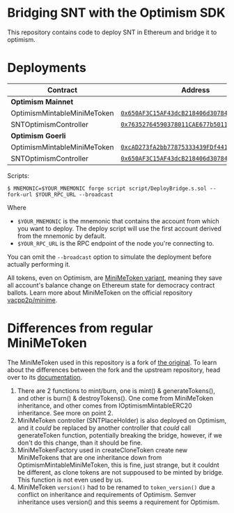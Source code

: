 # Bridging SNT with the Optimism SDK

This repository contains code to deploy SNT in Ethereum and bridge it to optimism.

# Deployments

| **Contract**                | **Address**                                                                                                                                     | **Snapshot**                                                                                                 |
| --------------------------- | ----------------------------------------------------------------------------------------------------------------------------------------------- | ------------------------------------------------------------------------------------------------------------ |
| **Optimism Mainnet**        |                                                                                                                                                 |                                                                                                              |
| OptimismMintableMiniMeToken | [`0x650AF3C15AF43dcB218406d30784416D64Cfb6B2`](https://optimistic.etherscan.io/address/0x650AF3C15AF43dcB218406d30784416D64Cfb6B2)              | [`1b3159a`](https://github.com/logos-co/optimism-bridge-snt/commit/1b3159ad4113378d95452866c0c43ca19a05aadd) |
| SNTOptimismController       | [`0x76352764590378011CAE677b50110Ae02eDE2b62`](https://optimistic.etherscan.io/address/0x76352764590378011CAE677b50110Ae02eDE2b62#readContract) | [`1b3159a`](https://github.com/logos-co/optimism-bridge-snt/commit/1b3159ad4113378d95452866c0c43ca19a05aadd) |
| **Optimism Goerli**         |                                                                                                                                                 |                                                                                                              |
| OptimismMintableMiniMeToken | [`0xcAD273fA2bb77875333439FDf4417D995159c3E1`](https://goerli-optimism.etherscan.io/address/0xcAD273fA2bb77875333439FDf4417D995159c3E1)         | [`dc28b89`](https://github.com/logos-co/optimism-bridge-snt/commit/dc28b89d6af0b8f48397b3efaea5e338496e40eb) |
| SNTOptimismController       | [`0x650AF3C15AF43dcB218406d30784416D64Cfb6B2`](https://goerli-optimism.etherscan.io/address/0x650AF3C15AF43dcB218406d30784416D64Cfb6B2)         | [`dc28b89`](https://github.com/logos-co/optimism-bridge-snt/commit/dc28b89d6af0b8f48397b3efaea5e338496e40eb) |

Scripts:

```
$ MNEMONIC=$YOUR_MNEMONIC forge script script/DeployBridge.s.sol --fork-url $YOUR_RPC_URL --broadcast
```

Where

- `$YOUR_MNEMONIC` is the mnemonic that contains the account from which you want to deploy. The deploy script will use
  the first account derived from the mnemonic by default.
- `$YOUR_RPC_URL` is the RPC endpoint of the node you're connecting to.

You can omit the `--broadcast` option to simulate the deployment before actually performing it.

All tokens, even on Optimism, are [MiniMeToken variant](https://github.com/vacp2p/minime), meaning they save all
account's balance change on Ethereum state for democracy contract ballots. Learn more about MiniMeToken on the official
repository [vacpp2p/minime](https://github.com/vacp2p/minime).

# Differences from regular MiniMeToken

The MiniMeToken used in this repository is a fork of [the original](https://github.com/Giveth/minime). To learn about
the differences between the fork and the upstream repository, head over to its
[documentation](https://github.com/vacp2p/minime#readme).

1. There are 2 functions to mint/burn, one is mint() & generateTokens(), and other is burn() & destroyTokens(). One come
   from MiniMeToken inheritance, and other comes from IOptimismMintableERC20 inheritance. See more on point 2.
2. MiniMeToken controller (SNTPlaceHolder) is also deployed on Optimism, and it _could_ be replaced by another
   controller that _could_ call generateToken function, potentially breaking the bridge, however, if we don't do this
   change, than it should be fine.
3. MiniMeTokenFactory used in createCloneToken create new MiniMeTokens that are one inheritance down from
   OptimismMintableMiniMeToken, this is fine, just strange, but it couldnt be different, as clone tokens are not
   suppoused to be minted by bridge. This function is not even used by us.
4. MiniMeToken `version()` had to be renamed to `token_version()` due a conflict on inheritance and requirements of
   Optimism. Semver inheritance uses version() and this seems a requirement for Optimism.
